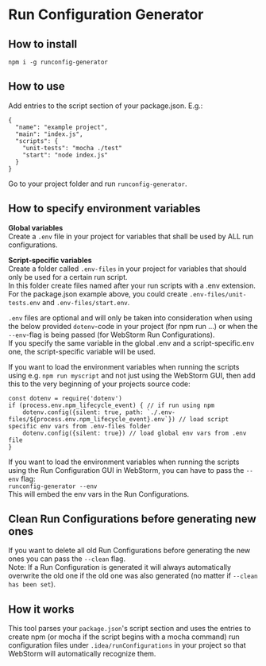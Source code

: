 # Run Configuration Generator

## How to install
```
npm i -g runconfig-generator
```

## How to use
Add entries to the script section of your package.json. E.g.:
```
{
  "name": "example project",
  "main": "index.js",
  "scripts": {
    "unit-tests": "mocha ./test"
    "start": "node index.js"
  }
}
```

Go to your project folder and run `runconfig-generator`.

## How to specify environment variables

**Global variables**  
Create a `.env` file in your project for variables that shall be used by ALL run configurations.  

**Script-specific variables**  
Create a folder called `.env-files` in your project for variables that should only be used for a certain run script.  
In this folder create files named after your run scripts with a .env extension.  
For the package.json example above, you could create `.env-files/unit-tests.env` and `.env-files/start.env`.  

`.env` files are optional and will only be taken into consideration when using the below provided `dotenv`-code in your project (for npm run ...) or when the `--env`-flag is being passed (for WebStorm Run Configurations).  
If you specify the same variable in the global .env and a script-specific.env one, the script-specific variable will be used.  

If you want to load the environment variables when running the scripts using e.g. `npm run myscript` and not just using the WebStorm GUI, then add this to the very beginning of your projects source code:
```
const dotenv = require('dotenv')
if (process.env.npm_lifecycle_event) { // if run using npm
    dotenv.config({silent: true, path: `./.env-files/${process.env.npm_lifecycle_event}.env`}) // load script specific env vars from .env-files folder
    dotenv.config({silent: true}) // load global env vars from .env file
}
```

If you want to load the environment variables when running the scripts using the Run Configuration GUI in WebStorm, you can have to pass the `--env` flag:  
`runconfig-generator --env`  
This will embed the env vars in the Run Configurations.

## Clean Run Configurations before generating new ones
If you want to delete all old Run Configurations before generating the new ones you can pass the `--clean` flag.  
Note: If a Run Configuration is generated it will always automatically overwrite the old one if the old one was also generated (no matter if `--clean has been set`).

## How it works
This tool parses your `package.json`'s script section and uses the entries to create npm (or mocha if the script begins with a mocha command) run configuration files under `.idea/runConfigurations` in your project so that WebStorm will automatically recognize them. 
